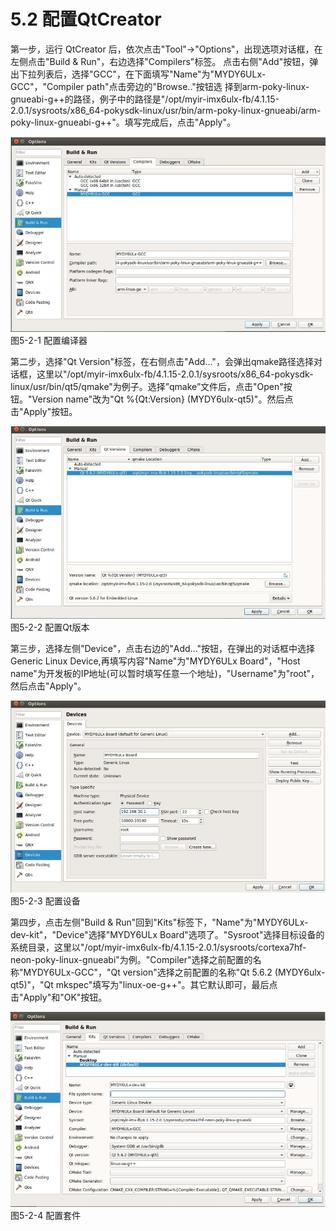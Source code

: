 # 5.2 配置QtCreator

第一步，运行 QtCreator 后，依次点击"Tool"->"Options"，出现选项对话框，在左侧点击"Build & Run"，右边选择"Compilers"标签。
点击右侧"Add"按钮，弹出下拉列表后，选择"GCC"，在下面填写"Name"为"MYDY6ULx-GCC"，"Compiler path"点击旁边的"Browse.."按钮选 择到arm-poky-linux-gnueabi-g++的路径，例子中的路径是"/opt/myir-imx6ulx-fb/4.1.15-2.0.1/sysroots/x86_64-pokysdk-linux/usr/bin/arm-poky-linux-gnueabi/arm-poky-linux-gnueabi-g++"。填写完成后，点击"Apply"。

![](image/5-2-1.png)
图5-2-1 配置编译器

第二步，选择"Qt Version"标签，在右侧点击"Add..."，会弹出qmake路径选择对话框，这里以"/opt/myir-imx6ulx-fb/4.1.15-2.0.1/sysroots/x86_64-pokysdk-linux/usr/bin/qt5/qmake"为例子。选择”qmake”文件后，点击"Open"按钮。"Version name"改为"Qt %{Qt:Version} (MYDY6ulx-qt5)"。然后点击"Apply"按钮。

![](image/5-2-2.png)
图5-2-2 配置Qt版本

第三步，选择左侧"Device"，点击右边的"Add..."按钮，在弹出的对话框中选择Generic Linux Device,再填写内容"Name"为"MYDY6ULx Board"，"Host name"为开发板的IP地址(可以暂时填写任意一个地址)，"Username"为"root"，然后点击"Apply"。

![](image/5-2-3.png)
图5-2-3 配置设备

第四步，点击左侧"Build & Run"回到"Kits"标签下，"Name"为"MYDY6ULx-dev-kit"，"Device"选择"MYDY6ULx Board"选项了。"Sysroot"选择目标设备的系统目录，这里以"/opt/myir-imx6ulx-fb/4.1.15-2.0.1/sysroots/cortexa7hf-neon-poky-linux-gnueabi"为例。"Compiler"选择之前配置的名称"MYDY6ULx-GCC"，"Qt version"选择之前配置的名称"Qt 5.6.2 (MYDY6ulx-qt5)"，"Qt mkspec"填写为"linux-oe-g++"。其它默认即可，最后点击"Apply"和"OK"按钮。

![](image/5-2-4.png)
图5-2-4 配置套件
